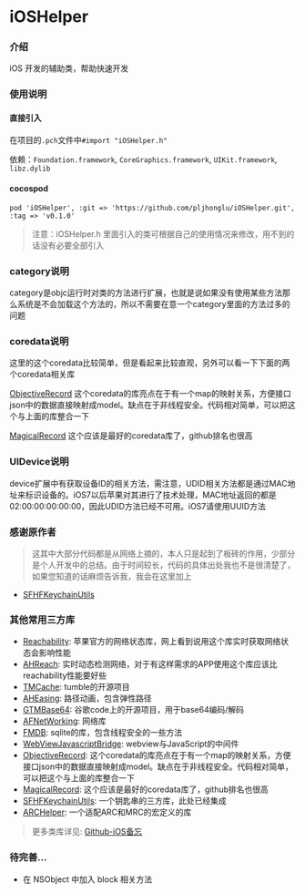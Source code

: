 iOSHelper
=========
### 介绍

iOS 开发的辅助类，帮助快速开发

### 使用说明 

#### 直接引入

在项目的`.pch`文件中`#import "iOSHelper.h"`

依赖：`Foundation.framework`, `CoreGraphics.framework`, `UIKit.framework`, `libz.dylib`

#### cocospod

```
pod 'iOSHelper', :git => 'https://github.com/pljhonglu/iOSHelper.git', :tag => 'v0.1.0'
```


> 注意：iOSHelper.h 里面引入的类可根据自己的使用情况来修改，用不到的话没有必要全部引入

### category说明

category是objc运行时对类的方法进行扩展，也就是说如果没有使用某些方法那么系统是不会加载这个方法的，所以不需要在意一个category里面的方法过多的问题

### coredata说明

这里的这个coredata比较简单，但是看起来比较直观，另外可以看一下下面的两个coredata相关库

[ObjectiveRecord](https://github.com/supermarin/ObjectiveRecord)
这个coredata的库亮点在于有一个map的映射关系，方便接口json中的数据直接映射成model。缺点在于非线程安全。代码相对简单，可以把这个与上面的库整合一下

[MagicalRecord](https://github.com/magicalpanda/MagicalRecord)
这个应该是最好的coredata库了，github排名也很高

### UIDevice说明

device扩展中有获取设备ID的相关方法，需注意，UDID相关方法都是通过MAC地址来标识设备的。iOS7以后苹果对其进行了技术处理，MAC地址返回的都是02:00:00:00:00:00，因此UDID方法已经不可用。iOS7请使用UUID方法

### 感谢原作者

> 这其中大部分代码都是从网络上摘的，本人只是起到了板砖的作用，少部分是个人开发中的总结。由于时间较长，代码的具体出处我也不是很清楚了，如果您知道的话麻烦告诉我，我会在这里加上

* [SFHFKeychainUtils](https://github.com/kamiro/SFHFKeychainUtils)

### 其他常用三方库

* [Reachability](https://github.com/tonymillion/Reachability): 苹果官方的网络状态库，网上看到说用这个库实时获取网络状态会影响性能
* [AHReach](https://github.com/warrenm/AHReach): 实时动态检测网络，对于有这样需求的APP使用这个库应该比reachability性能要好些
* [TMCache](https://github.com/tumblr/TMCache): tumble的开源项目
* [AHEasing](https://github.com/warrenm/AHEasing): 路径动画，包含弹性路径
* [GTMBase64](https://code.google.com/p/google-toolbox-for-mac/source/browse/trunk/Foundation/?r=87): 谷歌code上的开源项目，用于base64编码/解码
* [AFNetWorking](https://github.com/AFNetworking/AFNetworking): 网络库
* [FMDB](https://github.com/ccgus/fmdb): sqlite的库，包含线程安全的一些方法
* [WebViewJavascriptBridge](https://github.com/marcuswestin/WebViewJavascriptBridge): webview与JavaScript的中间件
* [ObjectiveRecord](https://github.com/supermarin/ObjectiveRecord): 这个coredata的库亮点在于有一个map的映射关系，方便接口json中的数据直接映射成model。缺点在于非线程安全。代码相对简单，可以把这个与上面的库整合一下
* [MagicalRecord](https://github.com/magicalpanda/MagicalRecord): 这个应该是最好的coredata库了，github排名也很高
* [SFHFKeychainUtils](https://github.com/kamiro/SFHFKeychainUtils): 一个钥匙串的三方库，此处已经集成
* [ARCHelper](https://gist.github.com/nicklockwood/1563325): 一个适配ARC和MRC的宏定义的库

> 更多类库详见: [Github-iOS备忘](http://github.ibireme.com/github/list/ios/)

### 待完善...

* 在 NSObject 中加入 block 相关方法
